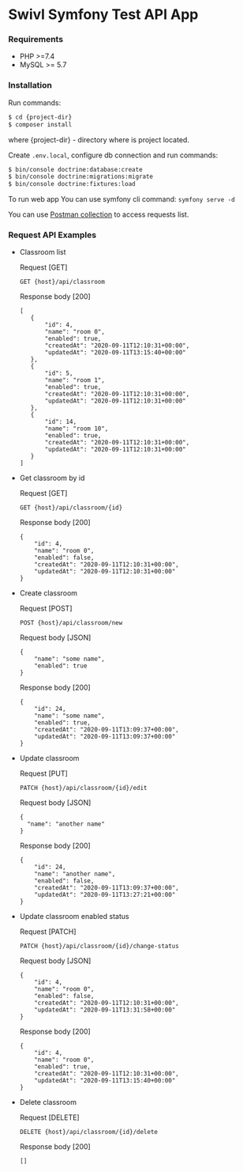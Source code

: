 # Swivl Symfony Test API App

### Requirements
  - PHP >=7.4
  - MySQL >= 5.7

### Installation

Run commands:
```sh
$ cd {project-dir}
$ composer install
```
where {project-dir} - directory where is project located.

Create `.env.local`, configure db connection and run commands:
```sh
$ bin/console doctrine:database:create
$ bin/console doctrine:migrations:migrate
$ bin/console doctrine:fixtures:load
```
To run web app You can use symfony cli command:
```symfony serve -d```

You can use [Postman collection](https://www.getpostman.com/collections/c29f61b619921e64e082) to access requests list.

### Request API Examples

 - Classroom list
   
   Request [GET]
    ```
    GET {host}/api/classroom
    ```
    Response body [200]
    ```
   [
       {
           "id": 4,
           "name": "room 0",
           "enabled": true,
           "createdAt": "2020-09-11T12:10:31+00:00",
           "updatedAt": "2020-09-11T13:15:40+00:00"
       },
       {
           "id": 5,
           "name": "room 1",
           "enabled": true,
           "createdAt": "2020-09-11T12:10:31+00:00",
           "updatedAt": "2020-09-11T12:10:31+00:00"
       },
       {
           "id": 14,
           "name": "room 10",
           "enabled": true,
           "createdAt": "2020-09-11T12:10:31+00:00",
           "updatedAt": "2020-09-11T12:10:31+00:00"
       }
   ]
    ```
 - Get classroom by id
   
   Request [GET]
    ```
    GET {host}/api/classroom/{id}
    ```
    Response body [200]
    ```
    {
        "id": 4,
        "name": "room 0",
        "enabled": false,
        "createdAt": "2020-09-11T12:10:31+00:00",
        "updatedAt": "2020-09-11T12:10:31+00:00"
    }
    ```
 - Create classroom
   
   Request [POST]
    ```
    POST {host}/api/classroom/new
    ```
    Request body [JSON]
    ```
    {
        "name": "some name",
        "enabled": true
    }
    ``` 
    Response body [200]
    ```
    {
        "id": 24,
        "name": "some name",
        "enabled": true,
        "createdAt": "2020-09-11T13:09:37+00:00",
        "updatedAt": "2020-09-11T13:09:37+00:00"
    }
    ```
 - Update classroom
   
   Request [PUT]
    ```
    PATCH {host}/api/classroom/{id}/edit
    ```
    Request body [JSON]
    ```
    {
      "name": "another name"
    }
    ``` 
    Response body [200]
    ```
    {
        "id": 24,
        "name": "another name",
        "enabled": false,
        "createdAt": "2020-09-11T13:09:37+00:00",
        "updatedAt": "2020-09-11T13:27:21+00:00"
    }
    ```    
 - Update classroom enabled status
   
   Request [PATCH]
    ```
    PATCH {host}/api/classroom/{id}/change-status
    ```
    Request body [JSON]
    ```
    {
        "id": 4,
        "name": "room 0",
        "enabled": false,
        "createdAt": "2020-09-11T12:10:31+00:00",
        "updatedAt": "2020-09-11T13:31:58+00:00"
    }
    ``` 
    Response body [200]
    ```
    {
        "id": 4,
        "name": "room 0",
        "enabled": true,
        "createdAt": "2020-09-11T12:10:31+00:00",
        "updatedAt": "2020-09-11T13:15:40+00:00"
    }
    ``` 
 - Delete classroom
   
   Request [DELETE]
    ```
    DELETE {host}/api/classroom/{id}/delete
    ```
   Response body [200]
   ```
   []
   ```
